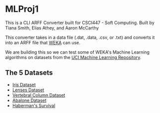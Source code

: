 # MLProj1

This is a CLI ARFF Converter built for CSCI447 - Soft Computing.
Built by Tiana Smith, Elias Athey, and Aaron McCarthy

This converter takes in a data file (.dat, .data, .csv, or .txt) and converts it into an ARFF file that [WEKA](http://www.cs.waikato.ac.nz/ml/weka/) can use.

We are building this so we can test some of WEKA's Machine Learning algorithms on datasets from the [UCI Machine Learning Repository](http://archive.ics.uci.edu/ml/index.php).

## The 5 Datasets
- [Iris Dataset](http://archive.ics.uci.edu/ml/datasets/Iris)
- [Lenses Dataset](http://archive.ics.uci.edu/ml/datasets/Lenses)
- [Vertebral Column Dataset](http://archive.ics.uci.edu/ml/datasets/Vertebral+Column)
- [Abalone Dataset](http://archive.ics.uci.edu/ml/datasets/Abalone)
- [Haberman's Survival](http://archive.ics.uci.edu/ml/datasets/Haberman%27s+Survival)
